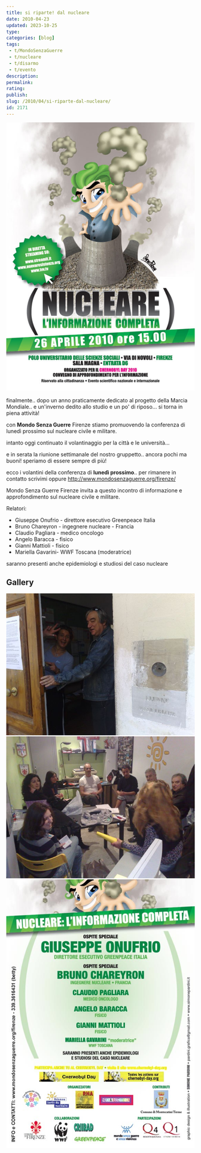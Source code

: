 ```yaml
---
title: si riparte! dal nucleare
date: 2010-04-23
updated: 2023-10-25
type: 
categories: [blog]
tags:
 - t/MondoSenzaGuerre
 - t/nucleare
 - t/disarmo
 - t/evento
description: 
permalink: 
rating: 
publish: 
slug: /2010/04/si-riparte-dal-nucleare/
id: 2171
---
```

![](../../../assets/img/post/2010/nucleare-conferenza-featured.jpg)

finalmente.. dopo un anno praticamente dedicato al progetto della Marcia Mondiale.. e un'inverno dedito allo studio e un po' di riposo… si torna in piena attività!

con **Mondo Senza Guerre** Firenze stiamo promuovendo la conferenza di lunedì prossimo sul nucleare civile e militare.

intanto oggi continuato il volantinaggio per la città e le università…

e in serata la riunione settimanale del nostro gruppetto.. ancora pochi ma buoni! speriamo di essere sempre di più!

ecco i volantini della conferenza di **lunedì prossimo**.. per rimanere in contatto scrivimi oppure <http://www.mondosenzaguerre.org/firenze/>

Mondo Senza Guerre Firenze invita a questo incontro di informazione e approfondimento sul nucleare civile e militare.

Relatori:
- Giuseppe Onufrio - direttore esecutivo Greenpeace Italia
- Bruno Chareyron - ingegnere nucleare - Francia
- Claudio Pagliara - medico oncologo 
- Angelo Baracca - fisico
- Gianni Mattioli - fisico
- Mariella Gavarini- WWF Toscana (moderatrice)

saranno presenti anche epidemiologi e studiosi del caso nucleare

## Gallery
![](../../../assets/img/post/2010/gallery-si-riparte-dal-nucleare/220420103022.jpg)
![](../../../assets/img/post/2010/gallery-si-riparte-dal-nucleare/220420103023.jpg)
![](../../../assets/img/post/2010/gallery-si-riparte-dal-nucleare/nucleare-conferenza2.jpg)
